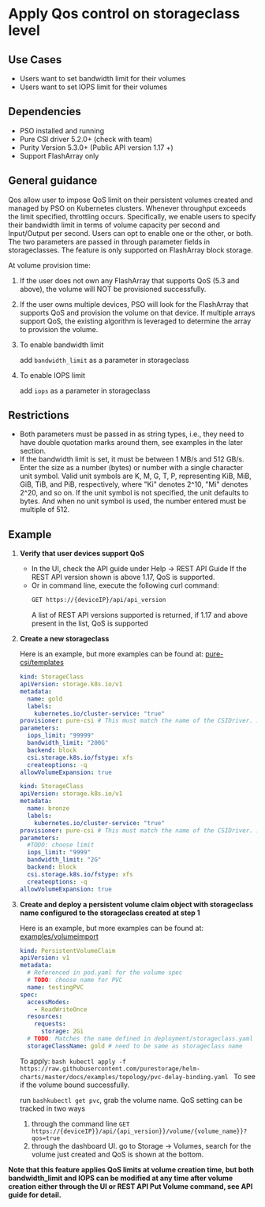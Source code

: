 # Apply Qos control on storageclass level

## Use Cases
- Users want to set bandwidth limit for their volumes
- Users want to set IOPS limit for their volumes

## Dependencies
* PSO installed and running
* Pure CSI driver 5.2.0+ (check with team)
* Purity Version 5.3.0+ (Public API version 1.17 +)
* Support FlashArray only

## General guidance
Qos allow user to impose QoS limit on their persistent volumes created and managed by PSO on Kubernetes clusters. Whenever throughput exceeds the limit specified, throttling occurs. Specifically, we enable users to specify their bandwidth limit in terms of volume capacity per second and Input/Output per second. Users can opt to enable one or the other, or both. The two parameters are passed in through parameter fields in storageclasses. The feature is only supported on FlashArray block storage. 

At volume provision time:
1. If the user does not own any FlashArray that supports QoS (5.3 and above), the volume will NOT be provisioned successfully. 
2. If the user owns multiple devices, PSO will look for the FlashArray that supports QoS and provision the volume on that device. If multiple arrays support QoS, the existing algorithm is leveraged to determine the array to provision the volume. 
3. To enable bandwidth limit

    add `bandwidth_limit` as a parameter in storageclass

4. To enable IOPS limit

    add `iops` as a parameter in storageclass

## Restrictions
* Both parameters must be passed in as string types, i.e., they need to have double quotation marks around them, see examples in the later section.
* If the bandwidth limit is set, it must be between 1 MB/s and 512 GB/s. Enter the size as a number (bytes) or number with a single character unit symbol. Valid unit symbols are K, M, G, T, P, representing KiB, MiB, GiB, TiB, and PiB, respectively, where "Ki" denotes 2^10, "Mi" denotes 2^20, and so on. If the unit symbol is not specified, the unit defaults to bytes. And when no unit symbol is used, the number entered must be multiple of 512. 


 
## Example
1. **Verify that user devices support QoS**
    * In the UI, check the API guide under Help -> REST API Guide
If the REST API version shown is above 1.17, QoS is supported.
    * Or in command line, execute the following curl command:
        ```bash
        GET https://{deviceIP}/api/api_version
        ```
        A list of REST API versions supported is returned, if 1.17 and above present in the list, QoS is supported

2. **Create a new storageclass**

    Here is an example, but more examples can be found at: [pure-csi/templates](./pure-csi/templates)
    ```yaml
    kind: StorageClass
    apiVersion: storage.k8s.io/v1
    metadata:
      name: gold
      labels:
        kubernetes.io/cluster-service: "true"
    provisioner: pure-csi # This must match the name of the CSIDriver. And the name of the CSI plugin from the RPC 'GetPluginInfo'
    parameters:
      iops_limit: "99999"
      bandwidth_limit: "200G"
      backend: block
      csi.storage.k8s.io/fstype: xfs
      createoptions: -q
    allowVolumeExpansion: true
    ```

    ```yaml
    kind: StorageClass
    apiVersion: storage.k8s.io/v1
    metadata:
      name: bronze
      labels:
        kubernetes.io/cluster-service: "true"
    provisioner: pure-csi # This must match the name of the CSIDriver. And the name of the CSI plugin from the RPC 'GetPluginInfo'
    parameters:
      #TODO: choose limit
      iops_limit: "9999"
      bandwidth_limit: "2G"
      backend: block
      csi.storage.k8s.io/fstype: xfs
      createoptions: -q
    allowVolumeExpansion: true
    ```

3. **Create and deploy a persistent volume claim object with storageclass name configured to the storageclass created at step 1**

   Here is an example, but more examples can be found at: [examples/volumeimport](./examples)

    ```yaml
    kind: PersistentVolumeClaim
    apiVersion: v1
    metadata:
      # Referenced in pod.yaml for the volume spec
      # TODO: choose name for PVC
      name: testingPVC
    spec:
      accessModes:
        - ReadWriteOnce
      resources:
        requests:
          storage: 2Gi
      # TODO: Matches the name defined in deployment/storageclass.yaml
      storageClassName: gold # need to be same as storageclass name
    ```

    To apply:
        ```bash
        kubectl apply -f https://raw.githubusercontent.com/purestorage/helm-charts/master/docs/examples/topology/pvc-delay-binding.yaml
        ```
    To see if the volume bound successfully. 

    run ```bashkubectl get pvc```, grab the volume name. QoS setting can be tracked in two ways
    1. through the command line
            ```
            GET https://{deviceIP}}/api/{api_version}}/volume/{volume_name}}?qos=true
            ```
    2. through the dashboard UI. 
    go to Storage -> Volumes, search for the volume just created and QoS is shown at the bottom. 

**Note that this feature applies QoS limits at volume creation time, but both bandwidth_limit and IOPS can be modified at any time after volume creation either through the UI or REST API Put Volume command, see API guide for detail.**


